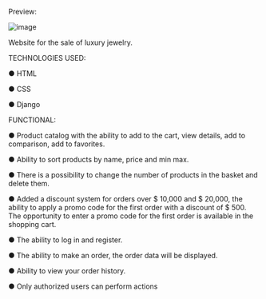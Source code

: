 Preview: 


![image](https://github.com/zubkovoleg01/celestial-crafts/assets/120819704/c4d81122-3c82-4314-b446-f61320ec4bd8)


Website for the sale of luxury jewelry.



TECHNOLOGIES USED:

● HTML

● CSS

● Django

FUNCTIONAL:

● Product catalog with the ability to add to the cart, view details, add to comparison, add to favorites.

● Ability to sort products by name, price and min max.

● There is a possibility to change the number of products in the basket and delete them.

● Added a discount system for orders over $ 10,000 and $ 20,000, the ability to apply a promo code for the first order with a discount of $ 500. The opportunity to enter a promo code for the first order is available in the shopping cart.

● The ability to log in and register.

● The ability to make an order, the order data will be displayed.

● Ability to view your order history.

● Only authorized users can perform actions
